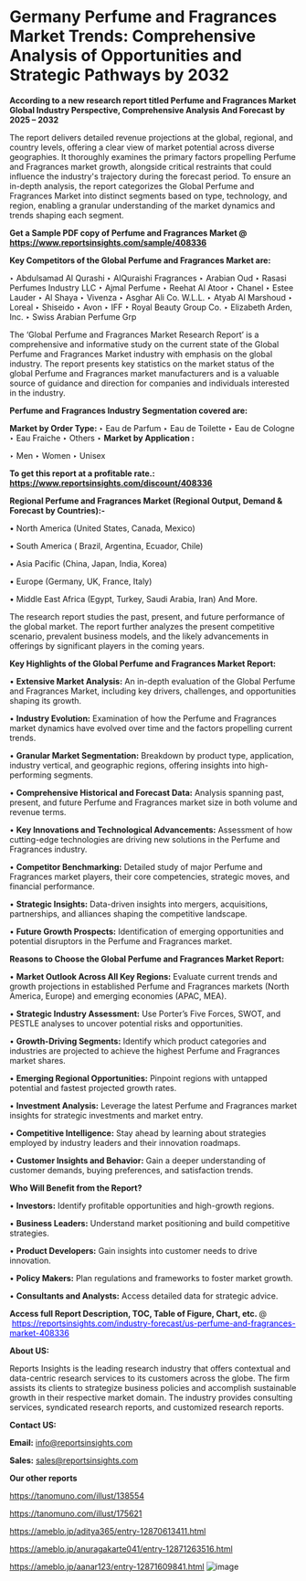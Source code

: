 # Germany Perfume and Fragrances Market Trends: Comprehensive Analysis of Opportunities and Strategic Pathways by 2032

<strong>According to a new research report titled Perfume and Fragrances Market Global Industry Perspective, Comprehensive Analysis And Forecast by 2025 – 2032</strong>

The report delivers detailed revenue projections at the global, regional, and country levels, offering a clear view of market potential across diverse geographies. It thoroughly examines the primary factors propelling Perfume and Fragrances market growth, alongside critical restraints that could influence the industry's trajectory during the forecast period. To ensure an in-depth analysis, the report categorizes the Global Perfume and Fragrances Market into distinct segments based on type, technology, and region, enabling a granular understanding of the market dynamics and trends shaping each segment.

<strong>Get a Sample PDF copy of Perfume and Fragrances Market </strong><strong>@<a href=https://www.reportsinsights.com/sample/408336 style=color:#0000ff;> https://www.reportsinsights.com/sample/408336</a></strong></font>

<strong>Key Competitors of the Global Perfume and Fragrances Market are:</strong>

‣ Abdulsamad Al Qurashi
‣ AlQuraishi Fragrances
‣ Arabian Oud
‣ Rasasi Perfumes Industry LLC
‣ Ajmal Perfume
‣ Reehat Al Atoor
‣ Chanel
‣ Estee Lauder
‣ Al Shaya
‣ Vivenza
‣ Asghar Ali Co. W.L.L.
‣ Atyab Al Marshoud
‣ Loreal
‣ Shiseido
‣ Avon
‣ IFF
‣ Royal Beauty Group Co.
‣ Elizabeth Arden, Inc.
‣ Swiss Arabian Perfume Grp

The ‘Global Perfume and Fragrances Market Research Report’ is a comprehensive and informative study on the current state of the Global Perfume and Fragrances Market industry with emphasis on the global industry. The report presents key statistics on the market status of the global Perfume and Fragrances market manufacturers and is a valuable source of guidance and direction for companies and individuals interested in the industry.

<strong>Perfume and Fragrances Industry Segmentation covered are:</strong>

<strong>Market by Order Type: </strong>
‣ Eau de Parfum
‣ Eau de Toilette
‣ Eau de Cologne
‣ Eau Fraiche
‣ Others
‣ 
<strong>Market by Application :</strong>

‣ Men
‣ Women
‣ Unisex

<strong>To get this report at a profitable rate.: <a href=https://www.reportsinsights.com/discount/408336 style=color:#0000ff;>https://www.reportsinsights.com/discount/408336</a></strong></font>

<strong>Regional Perfume and Fragrances Market (Regional Output, Demand &amp; Forecast by Countries):-</strong>

• North America (United States, Canada, Mexico)

• South America ( Brazil, Argentina, Ecuador, Chile)

• Asia Pacific (China, Japan, India, Korea)

• Europe (Germany, UK, France, Italy)

• Middle East Africa (Egypt, Turkey, Saudi Arabia, Iran) And More.

The research report studies the past, present, and future performance of the global market. The report further analyzes the present competitive scenario, prevalent business models, and the likely advancements in offerings by significant players in the coming years.

<strong>Key Highlights of the Global Perfume and Fragrances Market Report:</strong>

• <strong>Extensive Market Analysis:</strong> An in-depth evaluation of the Global Perfume and Fragrances Market, including key drivers, challenges, and opportunities shaping its growth.

• <strong>Industry Evolution:</strong> Examination of how the Perfume and Fragrances market dynamics have evolved over time and the factors propelling current trends.

• <strong>Granular Market Segmentation:</strong> Breakdown by product type, application, industry vertical, and geographic regions, offering insights into high-performing segments.

• <strong>Comprehensive Historical and Forecast Data:</strong> Analysis spanning past, present, and future Perfume and Fragrances market size in both volume and revenue terms.

• <strong>Key Innovations and Technological Advancements:</strong> Assessment of how cutting-edge technologies are driving new solutions in the Perfume and Fragrances industry.

• <strong>Competitor Benchmarking:</strong> Detailed study of major Perfume and Fragrances market players, their core competencies, strategic moves, and financial performance.

• <strong>Strategic Insights:</strong> Data-driven insights into mergers, acquisitions, partnerships, and alliances shaping the competitive landscape.

• <strong>Future Growth Prospects:</strong> Identification of emerging opportunities and potential disruptors in the Perfume and Fragrances market.

<strong>Reasons to Choose the Global Perfume and Fragrances Market Report:</strong>

• <strong>Market Outlook Across All Key Regions:</strong> Evaluate current trends and growth projections in established Perfume and Fragrances markets (North America, Europe) and emerging economies (APAC, MEA).

• <strong>Strategic Industry Assessment:</strong> Use Porter’s Five Forces, SWOT, and PESTLE analyses to uncover potential risks and opportunities.

• <strong>Growth-Driving Segments:</strong> Identify which product categories and industries are projected to achieve the highest Perfume and Fragrances market shares.

• <strong>Emerging Regional Opportunities:</strong> Pinpoint regions with untapped potential and fastest projected growth rates.

• <strong>Investment Analysis:</strong> Leverage the latest Perfume and Fragrances market insights for strategic investments and market entry.

• <strong>Competitive Intelligence:</strong> Stay ahead by learning about strategies employed by industry leaders and their innovation roadmaps.

• <strong>Customer Insights and Behavior:</strong> Gain a deeper understanding of customer demands, buying preferences, and satisfaction trends.

<strong>Who Will Benefit from the Report?</strong>

• <strong>Investors:</strong> Identify profitable opportunities and high-growth regions.

• <strong>Business Leaders:</strong> Understand market positioning and build competitive strategies.

• <strong>Product Developers:</strong> Gain insights into customer needs to drive innovation.

• <strong>Policy Makers:</strong> Plan regulations and frameworks to foster market growth.

• <strong>Consultants and Analysts:</strong> Access detailed data for strategic advice.
</ul>
<strong>Access full Report Description, TOC, Table of Figure, Chart, etc. </strong>@  <a href=https://reportsinsights.com/industry-forecast/us-perfume-and-fragrances-market-408336 style=color:#0000ff;>https://reportsinsights.com/industry-forecast/us-perfume-and-fragrances-market-408336</a></font>

<strong><strong>About US</strong>:</strong>

Reports Insights is the leading research industry that offers contextual and data-centric research services to its customers across the globe. The firm assists its clients to strategize business policies and accomplish sustainable growth in their respective market domain. The industry provides consulting services, syndicated research reports, and customized research reports.

<strong>Contact US:</strong>

<p class=""""><b>Email:</b> <a href=mailto:info@reportsinsights.com>info@reportsinsights.com</a></p>
<p class=""""><b>Sales:</b> <a href=mailto:sales@reportsinsights.com>sales@reportsinsights.com</a></p>

<strong>Our other reports</strong>

<a href=https://tanomuno.com/illust/138554>https://tanomuno.com/illust/138554</a>

<a href=https://tanomuno.com/illust/175621>https://tanomuno.com/illust/175621</a>

<a href=https://ameblo.jp/aditya365/entry-12870613411.html>https://ameblo.jp/aditya365/entry-12870613411.html</a>

<a href=https://ameblo.jp/anuragakarte041/entry-12871263516.html>https://ameblo.jp/anuragakarte041/entry-12871263516.html</a>

<a href=https://ameblo.jp/aanar123/entry-12871609841.html>https://ameblo.jp/aanar123/entry-12871609841.html</a>
![image](https://github.com/user-attachments/assets/cd7c238c-f5c0-406e-a486-37229ad42342)
